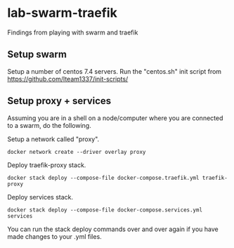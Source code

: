 # lab-swarm-traefik
Findings from playing with swarm and traefik

## Setup swarm

Setup a number of centos 7.4 servers. Run the "centos.sh" init script from https://github.com/Iteam1337/init-scripts/

## Setup proxy + services

Assuming you are in a shell on a node/computer where you are connected to a swarm, do the following.

Setup a network called "proxy".
```
docker network create --driver overlay proxy
```

Deploy traefik-proxy stack.
```
docker stack deploy --compose-file docker-compose.traefik.yml traefik-proxy
```
Deploy services stack.
```
docker stack deploy --compose-file docker-compose.services.yml services
```
You can run the stack deploy commands over and over again if you have made changes to your .yml files.
